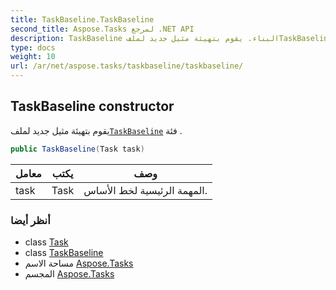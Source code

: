 ```yaml
---
title: TaskBaseline.TaskBaseline
second_title: Aspose.Tasks لمرجع .NET API
description: TaskBaseline البناء. يقوم بتهيئة مثيل جديد لملفTaskBaseline فئة .
type: docs
weight: 10
url: /ar/net/aspose.tasks/taskbaseline/taskbaseline/
---
```

## TaskBaseline constructor

يقوم بتهيئة مثيل جديد لملف[`TaskBaseline`](../) فئة .

```csharp
public TaskBaseline(Task task)
```

| معامل | يكتب | وصف |
| --- | --- | --- |
| task | Task | المهمة الرئيسية لخط الأساس. |

### أنظر أيضا

* class [Task](../../task/)
* class [TaskBaseline](../)
* مساحة الاسم [Aspose.Tasks](../../taskbaseline/)
* المجسم [Aspose.Tasks](../../../)



